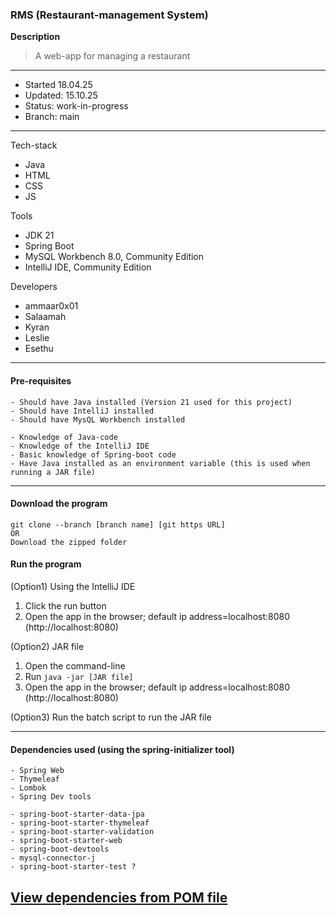 ### RMS (Restaurant-management System)

**Description**
> A web-app for managing a restaurant 
---

- Started	18.04.25
- Updated: 	15.10.25
- Status: 	work-in-progress
- Branch: 	main
---

Tech-stack
- Java 
- HTML
- CSS
- JS

Tools 
- JDK 21
- Spring Boot
- MySQL Workbench 8.0, Community Edition
- IntelliJ IDE, Community Edition

Developers
  + ammaar0x01
  + Salaamah
  + Kyran
  + Leslie
  + Esethu				
---

#### Pre-requisites 
```
- Should have Java installed (Version 21 used for this project)
- Should have IntelliJ installed 
- Should have MysQL Workbench installed 

- Knowledge of Java-code
- Knowledge of the IntelliJ IDE
- Basic knowledge of Spring-boot code
- Have Java installed as an environment variable (this is used when running a JAR file)
```
---


#### Download the program
```
git clone --branch [branch name] [git https URL] 
OR
Download the zipped folder
```

#### Run the program
(Option1) Using the IntelliJ IDE
1. Click the run button
2. Open the app in the browser; default ip address=localhost:8080 (http://localhost:8080)

(Option2) JAR file
1. Open the command-line
2. Run `java -jar [JAR file]`
3. Open the app in the browser; default ip address=localhost:8080 (http://localhost:8080)

(Option3) Run the batch script to run the JAR file

---

#### Dependencies used (using the spring-initializer tool)
```
- Spring Web
- Thymeleaf
- Lombok
- Spring Dev tools

- spring-boot-starter-data-jpa
- spring-boot-starter-thymeleaf
- spring-boot-starter-validation
- spring-boot-starter-web
- spring-boot-devtools
- mysql-connector-j
- spring-boot-starter-test ?
``` 
<a href="./pom.xml">View dependencies from POM file</a>
<br>
---
